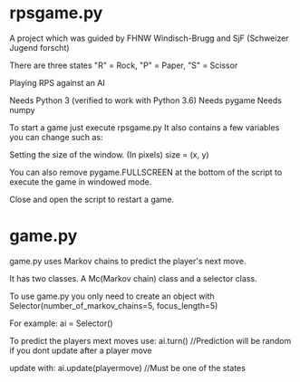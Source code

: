 # rpsgame.py
A project which was guided by FHNW Windisch-Brugg and SjF (Schweizer Jugend forscht)


There are three states "R" = Rock, "P" = Paper, "S" = Scissor

Playing RPS against an AI 


Needs Python 3 (verified to work with Python 3.6)
Needs pygame 
Needs numpy


To start a game just execute rpsgame.py
It also contains a few variables you can change such as:

  Setting the size of the window. (In pixels)
      size = (x, y)  
      
You can also remove pygame.FULLSCREEN at the bottom of the script to execute the game in windowed mode.

Close and open the script to restart a game.

# game.py
game.py uses Markov chains to predict the player's next move. 

It has two classes. A Mc(Markov chain) class and a selector class.

To use game.py you only need to create an object with Selector(number_of_markov_chains=5, focus_length=5)

For example:
ai = Selector()

To predict the players mext moves use:
ai.turn()  //Prediction will be random if you dont update after a player move

update with:
ai.update(playermove) //Must be one of the states

      

